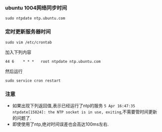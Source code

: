 ### ubuntu 1004网络同步时间
```
sudo ntpdate ntp.ubuntu.com
```

### 定时更新服务器时间
```
sudo vim /etc/crontab
```
加入下列内容
```
44 6    * * *   root ntpdate ntp.ubuntu.com
```
然后运行
```
sudo service cron restart
```

### 注意
* 如果出现下列返回值,表示已经运行了ntp的服务  `5 Apr 16:47:35 ntpdate[15824]: the NTP socket is in use, exiting`,不需要管时间更新的问题了.
* 即使使用了ntp,绝对时间误差也会高达100ms左右.